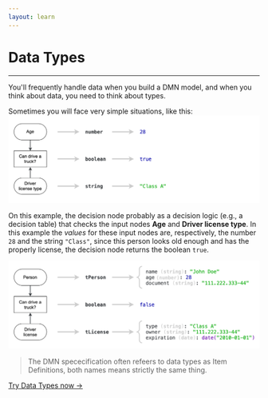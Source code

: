 ```yaml
---
layout: learn
---
```


<div id="section-data-types" class="learn-section">
  <div class="learn-home-content">
    <div class="page">
      <h1>Data Types</h1>
      <hr />
      <p>
        You'll frequently handle data when you build a DMN model, and when you think about data, you need to think about
        types.
      </p>
      <p>
        Sometimes you will face very simple situations, like this:
        <img src="/assets/data-types-1.png" />
      </p>
      <p>
        On this example, the decision node probably as a decision logic (e.g., a decision table) that checks the input
        nodes <b>Age</b> and <b>Driver license type</b>. In this example the <i>values</i> for these input nodes are,
        respectively, the number <code>28</code> and the string <code>"Class"</code>, since this person looks old enough
        and has the properly license, the decision node returns the boolean <code>true</code>.
      </p>
      <img src="/assets/data-types-2.png" />
      <blockquote cite="https://www.omg.org/spec/DMN/1.2/PDF">
        <p>
          <i class="fa fa-graduation-cap"></i>
          The DMN spececification often refeers to data types as Item Definitions, both names means strictly the same
          thing.
        </p>
      </blockquote>
      <a class="button next-section" href="/learn/simple-data-types">Try Data Types now →</a>
    </div>
  </div>
</div>
